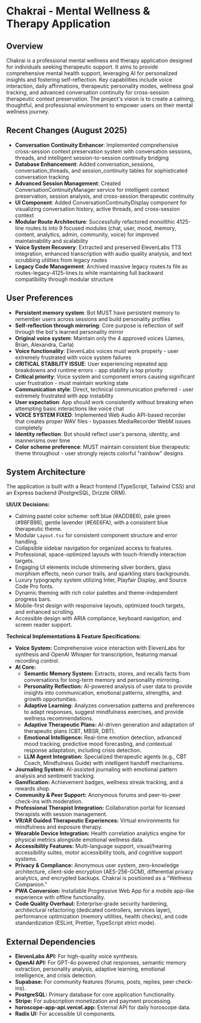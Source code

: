 # Chakrai - Mental Wellness & Therapy Application

## Overview
Chakrai is a professional mental wellness and therapy application designed for individuals seeking therapeutic support. It aims to provide comprehensive mental health support, leveraging AI for personalized insights and fostering self-reflection. Key capabilities include voice interaction, daily affirmations, therapeutic personality modes, wellness goal tracking, and advanced conversation continuity for cross-session therapeutic context preservation. The project's vision is to create a calming, thoughtful, and professional environment to empower users on their mental wellness journey.

## Recent Changes (August 2025)
- **Conversation Continuity Enhancer**: Implemented comprehensive cross-session context preservation system with conversation sessions, threads, and intelligent session-to-session continuity bridging
- **Database Enhancement**: Added conversation_sessions, conversation_threads, and session_continuity tables for sophisticated conversation tracking
- **Advanced Session Management**: Created ConversationContinuityManager service for intelligent context preservation, session analysis, and cross-session therapeutic continuity
- **UI Component**: Added ConversationContinuityDisplay component for visualizing conversation history, active threads, and cross-session context
- **Modular Route Architecture**: Successfully refactored monolithic 4125-line routes.ts into 9 focused modules (chat, user, mood, memory, content, analytics, admin, community, voice) for improved maintainability and scalability
- **Voice System Recovery**: Extracted and preserved ElevenLabs TTS integration, enhanced transcription with audio quality analysis, and text scrubbing utilities from legacy routes
- **Legacy Code Management**: Archived massive legacy routes.ts file as routes-legacy-4125-lines.ts while maintaining full backward compatibility through modular structure

## User Preferences
- **Persistent memory system**: Bot MUST have persistent memory to remember users across sessions and build personality profiles
- **Self-reflection through mirroring**: Core purpose is reflection of self through the bot's learned personality mirror
- **Original voice system**: Maintain only the 4 approved voices (James, Brian, Alexandra, Carla)
- **Voice functionality**: ElevenLabs voices must work properly - user extremely frustrated with voice system failures
- **CRITICAL STABILITY ISSUE**: User experiencing repeated app breakdowns and runtime errors - app stability is top priority
- **Critical priority**: Voice system and component errors causing significant user frustration - must maintain working state
- **Communication style**: Direct, technical communication preferred - user extremely frustrated with app instability
- **User expectation**: App should work consistently without breaking when attempting basic interactions like voice chat
- **VOICE SYSTEM FIXED**: Implemented Web Audio API-based recorder that creates proper WAV files - bypasses MediaRecorder WebM issues completely
- **Identity reflection**: Bot should reflect user's persona, identity, and mannerisms over time
- **Color scheme preference**: MUST maintain consistent blue therapeutic theme throughout - user strongly rejects colorful "rainbow" designs

## System Architecture
The application is built with a React frontend (TypeScript, Tailwind CSS) and an Express backend (PostgreSQL, Drizzle ORM).

**UI/UX Decisions:**
- Calming pastel color scheme: soft blue (#ADD8E6), pale green (#98FB98), gentle lavender (#E6E6FA), with a consistent blue therapeutic theme.
- Modular `Layout.tsx` for consistent component structure and error handling.
- Collapsible sidebar navigation for organized access to features.
- Professional, space-optimized layouts with touch-friendly interaction targets.
- Engaging UI elements include shimmering silver borders, glass morphism effects, neon cursor trails, and sparkling stars backgrounds.
- Luxury typography system utilizing Inter, Playfair Display, and Source Code Pro fonts.
- Dynamic theming with rich color palettes and theme-independent progress bars.
- Mobile-first design with responsive layouts, optimized touch targets, and enhanced scrolling.
- Accessible design with ARIA compliance, keyboard navigation, and screen reader support.

**Technical Implementations & Feature Specifications:**
- **Voice System:** Comprehensive voice interaction with ElevenLabs for synthesis and OpenAI Whisper for transcription, featuring manual recording control.
- **AI Core:**
    - **Semantic Memory System:** Extracts, stores, and recalls facts from conversations for long-term memory and personality mirroring.
    - **Personality Reflection:** AI-powered analysis of user data to provide insights into communication, emotional patterns, strengths, and growth opportunities.
    - **Adaptive Learning:** Analyzes conversation patterns and preferences to adapt responses, suggest mindfulness exercises, and provide wellness recommendations.
    - **Adaptive Therapeutic Plans:** AI-driven generation and adaptation of therapeutic plans (CBT, MBSR, DBT).
    - **Emotional Intelligence:** Real-time emotion detection, advanced mood tracking, predictive mood forecasting, and contextual response adaptation, including crisis detection.
    - **LLM Agent Integration:** Specialized therapeutic agents (e.g., CBT Coach, Mindfulness Guide) with intelligent handoff mechanisms.
- **Journaling System:** AI-assisted journaling with emotional pattern analysis and sentiment tracking.
- **Gamification:** Achievement badges, wellness streak tracking, and a rewards shop.
- **Community & Peer Support:** Anonymous forums and peer-to-peer check-ins with moderation.
- **Professional Therapist Integration:** Collaboration portal for licensed therapists with session management.
- **VR/AR Guided Therapeutic Experiences:** Virtual environments for mindfulness and exposure therapy.
- **Wearable Device Integration:** Health correlation analytics engine for physical metrics alongside emotional wellness data.
- **Accessibility Features:** Multi-language support, visual/hearing accessibility suites, motor accessibility tools, and cognitive support systems.
- **Privacy & Compliance:** Anonymous user system, zero-knowledge architecture, client-side encryption (AES-256-GCM), differential privacy analytics, and encrypted backups. Chakrai is positioned as a "Wellness Companion."
- **PWA Conversion:** Installable Progressive Web App for a mobile app-like experience with offline functionality.
- **Code Quality Overhaul:** Enterprise-grade security hardening, architectural refactoring (dedicated controllers, services layer), performance optimization (memory utilities, health checks), and code standardization (ESLint, Prettier, TypeScript strict mode).

## External Dependencies
- **ElevenLabs API:** For high-quality voice synthesis.
- **OpenAI API:** For GPT-4o powered chat responses, semantic memory extraction, personality analysis, adaptive learning, emotional intelligence, and crisis detection.
- **Supabase:** For community features (forums, posts, replies, peer check-ins).
- **PostgreSQL:** Primary database for core application functionality.
- **Stripe:** For subscription monetization and payment processing.
- **horoscope-app-api.vercel.app:** External API for daily horoscope data.
- **Radix UI:** For accessible UI components.